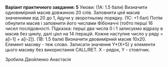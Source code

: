 **Варіант практичного завдання: 5**
Умови:
(1A: 1.5 бали) Визначити одновимірний масив довжиною 20 слів. Заповнити цей масив значеннями від 20 до 1, йдучи у зворотньому порядку.
(1C: +1 бал) Потім обнулити масив і заповнити його числами Фібоначчі (тобто перші 16 чисел послідовності. Підказка: перші два числа 0 і 1 записуємо відразу в масив без циклу, далі цікл на 14 ітерацій. Кожне наступне число у ряду = a[i-1] + a[i-2]).
(1B: 1.5 бали) Визначити двовимірний масив 10x20. Елемент масиву - теж слово. Записати значення Y*(X+5) у елементи цього масиву без використання CALL/RET. X - рядок, Y - стовпчик.

Зробила Двойленко Анастасія
